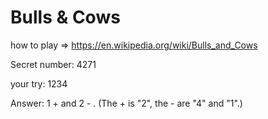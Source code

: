 # Bulls & Cows 
how to play => 
https://en.wikipedia.org/wiki/Bulls_and_Cows

Secret number: 4271

your try: 1234

Answer: 1 + and 2 - . (The + is "2", the - are "4" and "1".)
